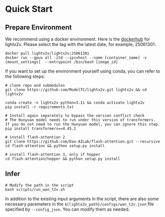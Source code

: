 # Quick Start

## Prepare Environment

We recommend using a docker environment. Here is the [dockerhub](https://hub.docker.com/r/lightx2v/lightx2v/tags) for lightx2v. Please select the tag with the latest date, for example, 25061301.

```shell
docker pull lightx2v/lightx2v:25061301
docker run --gpus all -itd --ipc=host --name [container_name] -v [mount_settings]  --entrypoint /bin/bash [image_id]
```

If you want to set up the environment yourself using conda, you can refer to the following steps:

```shell
# clone repo and submodules
git clone https://github.com/ModelTC/lightx2v.git lightx2v && cd lightx2v

conda create -n lightx2v python=3.11 && conda activate lightx2v
pip install -r requirements.txt

# Install again separately to bypass the version conflict check
# The Hunyuan model needs to run under this version of transformers. If you do not need to run the Hunyuan model, you can ignore this step.
pip install transformers==4.45.2

# install flash-attention 2
git clone https://github.com/Dao-AILab/flash-attention.git --recursive
cd flash-attention && python setup.py install

# install flash-attention 3, only if hopper
cd flash-attention/hopper && python setup.py install
```

## Infer

```shell
# Modify the path in the script
bash scripts/run_wan_t2v.sh
```

In addition to the existing input arguments in the script, there are also some necessary parameters in the `${lightx2v_path}/configs/wan_t2v.json` file specified by `--config_json`. You can modify them as needed.
